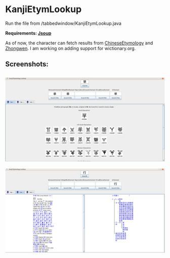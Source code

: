 # KanjiEtymLookup
Run the file from /tabbedwindow/KanjiEtymLookup.java

**Requirements: [Jsoup](https://jsoup.org/)**


As of now, the character can fetch results from [ChineseEtymology](http://chineseetymology.org) and [Zhongwen](http://zhongwen.com/). I am working on adding support for wictionary.org.

Screenshots:
---
![ChineseEtym](screenshot_ckanji_etym.jpg)
---
![Zhongwen](zhongwen_screenshot.png)

